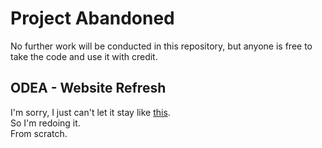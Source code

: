 # Project Abandoned
No further work will be conducted in this repository, but anyone is free to take the code and use it with credit.

## ODEA - Website Refresh
I'm sorry, I just can't let it stay like [this](https://www.odea.store).  
So I'm redoing it.  
From scratch.
